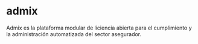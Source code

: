 # admix
Admix es la plataforma modular de liciencia abierta para el cumplimiento y la administración automatizada del sector asegurador.

